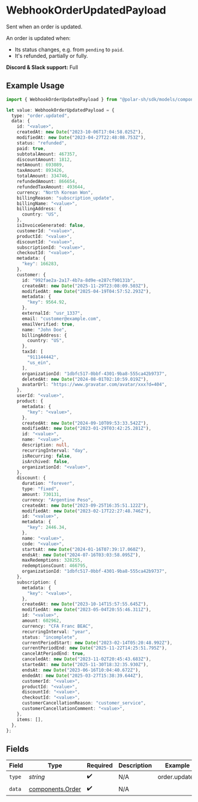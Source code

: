 # WebhookOrderUpdatedPayload

Sent when an order is updated.

An order is updated when:

* Its status changes, e.g. from `pending` to `paid`.
* It's refunded, partially or fully.

**Discord & Slack support:** Full

## Example Usage

```typescript
import { WebhookOrderUpdatedPayload } from "@polar-sh/sdk/models/components/webhookorderupdatedpayload.js";

let value: WebhookOrderUpdatedPayload = {
  type: "order.updated",
  data: {
    id: "<value>",
    createdAt: new Date("2023-10-06T17:04:58.025Z"),
    modifiedAt: new Date("2023-04-27T22:48:08.753Z"),
    status: "refunded",
    paid: true,
    subtotalAmount: 467357,
    discountAmount: 1812,
    netAmount: 693089,
    taxAmount: 893426,
    totalAmount: 334746,
    refundedAmount: 866654,
    refundedTaxAmount: 493644,
    currency: "North Korean Won",
    billingReason: "subscription_update",
    billingName: "<value>",
    billingAddress: {
      country: "US",
    },
    isInvoiceGenerated: false,
    customerId: "<value>",
    productId: "<value>",
    discountId: "<value>",
    subscriptionId: "<value>",
    checkoutId: "<value>",
    metadata: {
      "key": 166283,
    },
    customer: {
      id: "992fae2a-2a17-4b7a-8d9e-e287cf90131b",
      createdAt: new Date("2025-11-29T23:08:09.503Z"),
      modifiedAt: new Date("2025-04-19T04:57:52.293Z"),
      metadata: {
        "key": 9564.92,
      },
      externalId: "usr_1337",
      email: "customer@example.com",
      emailVerified: true,
      name: "John Doe",
      billingAddress: {
        country: "US",
      },
      taxId: [
        "911144442",
        "us_ein",
      ],
      organizationId: "1dbfc517-0bbf-4301-9ba8-555ca42b9737",
      deletedAt: new Date("2024-08-01T02:10:59.019Z"),
      avatarUrl: "https://www.gravatar.com/avatar/xxx?d=404",
    },
    userId: "<value>",
    product: {
      metadata: {
        "key": "<value>",
      },
      createdAt: new Date("2024-09-10T09:53:33.542Z"),
      modifiedAt: new Date("2023-01-29T03:42:25.281Z"),
      id: "<value>",
      name: "<value>",
      description: null,
      recurringInterval: "day",
      isRecurring: false,
      isArchived: false,
      organizationId: "<value>",
    },
    discount: {
      duration: "forever",
      type: "fixed",
      amount: 730131,
      currency: "Argentine Peso",
      createdAt: new Date("2023-09-25T16:35:51.122Z"),
      modifiedAt: new Date("2023-02-17T22:27:48.746Z"),
      id: "<value>",
      metadata: {
        "key": 2446.34,
      },
      name: "<value>",
      code: "<value>",
      startsAt: new Date("2024-01-16T07:39:17.060Z"),
      endsAt: new Date("2024-07-16T03:03:58.095Z"),
      maxRedemptions: 328255,
      redemptionsCount: 466795,
      organizationId: "1dbfc517-0bbf-4301-9ba8-555ca42b9737",
    },
    subscription: {
      metadata: {
        "key": "<value>",
      },
      createdAt: new Date("2023-10-14T15:57:55.645Z"),
      modifiedAt: new Date("2023-05-04T20:55:46.311Z"),
      id: "<value>",
      amount: 602962,
      currency: "CFA Franc BEAC",
      recurringInterval: "year",
      status: "incomplete",
      currentPeriodStart: new Date("2023-02-14T05:20:48.992Z"),
      currentPeriodEnd: new Date("2025-11-22T14:25:51.795Z"),
      cancelAtPeriodEnd: true,
      canceledAt: new Date("2023-11-02T20:45:43.683Z"),
      startedAt: new Date("2025-11-30T18:32:35.930Z"),
      endsAt: new Date("2023-06-16T10:04:40.672Z"),
      endedAt: new Date("2025-03-27T15:38:39.644Z"),
      customerId: "<value>",
      productId: "<value>",
      discountId: "<value>",
      checkoutId: "<value>",
      customerCancellationReason: "customer_service",
      customerCancellationComment: "<value>",
    },
    items: [],
  },
};
```

## Fields

| Field                                                | Type                                                 | Required                                             | Description                                          | Example                                              |
| ---------------------------------------------------- | ---------------------------------------------------- | ---------------------------------------------------- | ---------------------------------------------------- | ---------------------------------------------------- |
| `type`                                               | *string*                                             | :heavy_check_mark:                                   | N/A                                                  | order.updated                                        |
| `data`                                               | [components.Order](../../models/components/order.md) | :heavy_check_mark:                                   | N/A                                                  |                                                      |